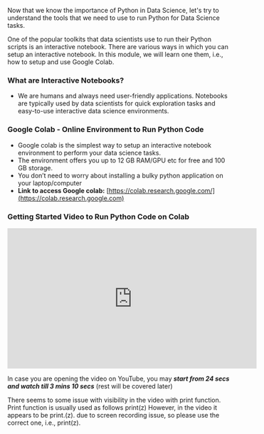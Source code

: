 Now that we know the importance of Python in Data Science, let's try to understand the tools that we need to use to run Python for Data Science tasks.

One of the popular toolkits that data scientists use to run their Python scripts is an interactive notebook. There are various ways in which you can setup an interactive notebook. In this module, we will learn one them, i.e., how to setup and use Google Colab.

### What are Interactive Notebooks?

* We are humans and always need user-friendly applications. Notebooks are typically used by data scientists for quick exploration tasks and easy-to-use interactive data science environments.

### Google Colab - Online Environment to Run Python Code

  * Google colab is the simplest way to setup an interactive notebook environment to perform your data science tasks.
  * The environment offers you up to 12 GB RAM/GPU etc for free and 100 GB storage.
  * You don’t need to worry about installing a bulky python application on your laptop/computer
  * **Link to access Google colab:** [https://colab.research.google.com/](https://colab.research.google.com)

### Getting Started Video to Run Python Code on Colab











<iframe width="560" height="315" src="https://www.youtube.com/embed/H30JcowRWoU?start=24" title="YouTube video player" frameborder="0" allow="accelerometer; autoplay; clipboard-write; encrypted-media; gyroscope; picture-in-picture" allowfullscreen></iframe>








In case you are opening the video on YouTube, you may _**start from 24 secs and watch till 3 mins 10 secs**_ (rest will be covered later)

There seems to some issue with visibility in the video with print function. Print function is usually used as follows print(z)  However, in the video it appears to be print.(z). due to screen recording  issue, so please use the correct one, i.e., print(z).